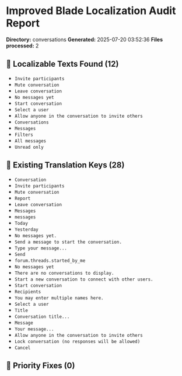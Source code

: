 # Improved Blade Localization Audit Report

**Directory:** conversations
**Generated:** 2025-07-20 03:52:36
**Files processed:** 2

## 📝 Localizable Texts Found (12)

- `Invite participants`
- `Mute conversation`
- `Leave conversation`
- `No messages yet`
- `Start conversation`
- `Select a user`
- `Allow anyone in the conversation to invite others`
- `Conversations`
- `Messages`
- `Filters`
- `All messages`
- `Unread only`

## 🔑 Existing Translation Keys (28)

- `Conversation`
- `Invite participants`
- `Mute conversation`
- `Report`
- `Leave conversation`
- `Messages`
- `messages`
- `Today`
- `Yesterday`
- `No messages yet.`
- `Send a message to start the conversation.`
- `Type your message...`
- `Send`
- `forum.threads.started_by_me`
- `No messages yet`
- `There are no conversations to display.`
- `Start a new conversation to connect with other users.`
- `Start conversation`
- `Recipients`
- `You may enter multiple names here.`
- `Select a user`
- `Title`
- `Conversation title...`
- `Message`
- `Your message...`
- `Allow anyone in the conversation to invite others`
- `Lock conversation (no responses will be allowed)`
- `Cancel`

## 🎯 Priority Fixes (0)

